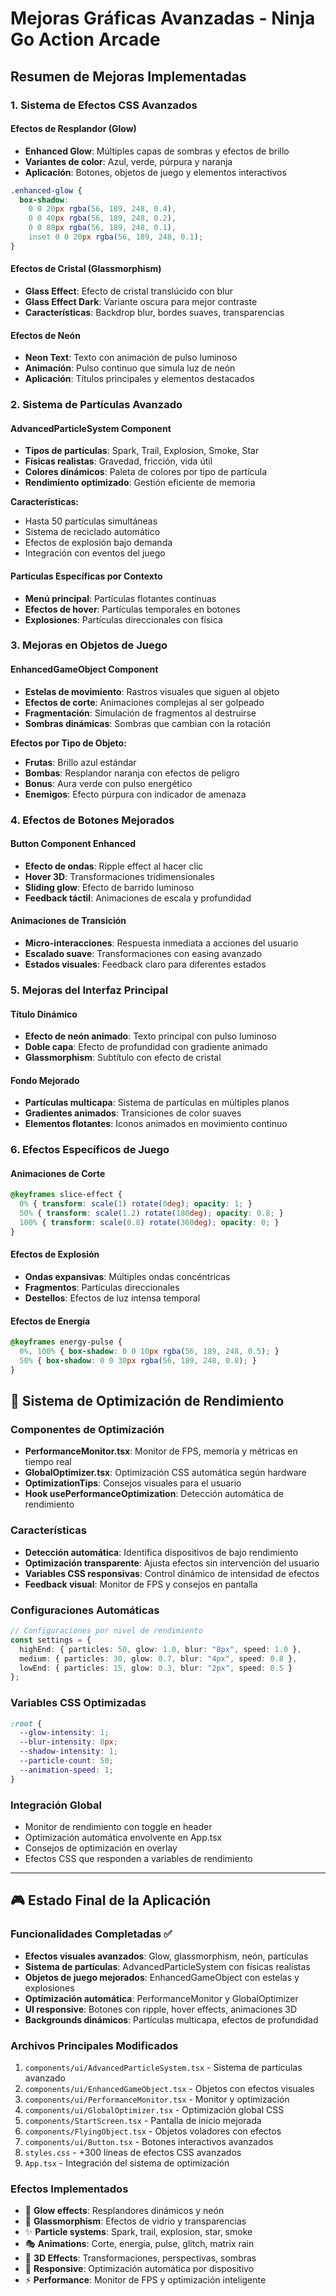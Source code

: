 # Mejoras Gráficas Avanzadas - Ninja Go Action Arcade

## Resumen de Mejoras Implementadas

### 1. Sistema de Efectos CSS Avanzados

#### Efectos de Resplandor (Glow)
- **Enhanced Glow**: Múltiples capas de sombras y efectos de brillo
- **Variantes de color**: Azul, verde, púrpura y naranja
- **Aplicación**: Botones, objetos de juego y elementos interactivos

```css
.enhanced-glow {
  box-shadow: 
    0 0 20px rgba(56, 189, 248, 0.4),
    0 0 40px rgba(56, 189, 248, 0.2),
    0 0 80px rgba(56, 189, 248, 0.1),
    inset 0 0 20px rgba(56, 189, 248, 0.1);
}
```

#### Efectos de Cristal (Glassmorphism)
- **Glass Effect**: Efecto de cristal translúcido con blur
- **Glass Effect Dark**: Variante oscura para mejor contraste
- **Características**: Backdrop blur, bordes suaves, transparencias

#### Efectos de Neón
- **Neon Text**: Texto con animación de pulso luminoso
- **Animación**: Pulso continuo que simula luz de neón
- **Aplicación**: Títulos principales y elementos destacados

### 2. Sistema de Partículas Avanzado

#### AdvancedParticleSystem Component
- **Tipos de partículas**: Spark, Trail, Explosion, Smoke, Star
- **Físicas realistas**: Gravedad, fricción, vida útil
- **Colores dinámicos**: Paleta de colores por tipo de partícula
- **Rendimiento optimizado**: Gestión eficiente de memoria

**Características:**
- Hasta 50 partículas simultáneas
- Sistema de reciclado automático
- Efectos de explosión bajo demanda
- Integración con eventos del juego

#### Partículas Específicas por Contexto
- **Menú principal**: Partículas flotantes continuas
- **Efectos de hover**: Partículas temporales en botones
- **Explosiones**: Partículas direccionales con física

### 3. Mejoras en Objetos de Juego

#### EnhancedGameObject Component
- **Estelas de movimiento**: Rastros visuales que siguen al objeto
- **Efectos de corte**: Animaciones complejas al ser golpeado
- **Fragmentación**: Simulación de fragmentos al destruirse
- **Sombras dinámicas**: Sombras que cambian con la rotación

**Efectos por Tipo de Objeto:**
- **Frutas**: Brillo azul estándar
- **Bombas**: Resplandor naranja con efectos de peligro
- **Bonus**: Aura verde con pulso energético
- **Enemigos**: Efecto púrpura con indicador de amenaza

### 4. Efectos de Botones Mejorados

#### Button Component Enhanced
- **Efecto de ondas**: Ripple effect al hacer clic
- **Hover 3D**: Transformaciones tridimensionales
- **Sliding glow**: Efecto de barrido luminoso
- **Feedback táctil**: Animaciones de escala y profundidad

#### Animaciones de Transición
- **Micro-interacciones**: Respuesta inmediata a acciones del usuario
- **Escalado suave**: Transformaciones con easing avanzado
- **Estados visuales**: Feedback claro para diferentes estados

### 5. Mejoras del Interfaz Principal

#### Título Dinámico
- **Efecto de neón animado**: Texto principal con pulso luminoso
- **Doble capa**: Efecto de profundidad con gradiente animado
- **Glassmorphism**: Subtítulo con efecto de cristal

#### Fondo Mejorado
- **Partículas multicapa**: Sistema de partículas en múltiples planos
- **Gradientes animados**: Transiciones de color suaves
- **Elementos flotantes**: Iconos animados en movimiento continuo

### 6. Efectos Específicos de Juego

#### Animaciones de Corte
```css
@keyframes slice-effect {
  0% { transform: scale(1) rotate(0deg); opacity: 1; }
  50% { transform: scale(1.2) rotate(180deg); opacity: 0.8; }
  100% { transform: scale(0.8) rotate(360deg); opacity: 0; }
}
```

#### Efectos de Explosión
- **Ondas expansivas**: Múltiples ondas concéntricas
- **Fragmentos**: Partículas direccionales
- **Destellos**: Efectos de luz intensa temporal

#### Efectos de Energía
```css
@keyframes energy-pulse {
  0%, 100% { box-shadow: 0 0 10px rgba(56, 189, 248, 0.5); }
  50% { box-shadow: 0 0 30px rgba(56, 189, 248, 0.8); }
}
```

## 🚀 Sistema de Optimización de Rendimiento

### Componentes de Optimización
- **PerformanceMonitor.tsx**: Monitor de FPS, memoria y métricas en tiempo real
- **GlobalOptimizer.tsx**: Optimización CSS automática según hardware
- **OptimizationTips**: Consejos visuales para el usuario
- **Hook usePerformanceOptimization**: Detección automática de rendimiento

### Características
- **Detección automática**: Identifica dispositivos de bajo rendimiento
- **Optimización transparente**: Ajusta efectos sin intervención del usuario
- **Variables CSS responsivas**: Control dinámico de intensidad de efectos
- **Feedback visual**: Monitor de FPS y consejos en pantalla

### Configuraciones Automáticas
```typescript
// Configuraciones por nivel de rendimiento
const settings = {
  highEnd: { particles: 50, glow: 1.0, blur: "8px", speed: 1.0 },
  medium: { particles: 30, glow: 0.7, blur: "4px", speed: 0.8 },
  lowEnd: { particles: 15, glow: 0.3, blur: "2px", speed: 0.5 }
};
```

### Variables CSS Optimizadas
```css
:root {
  --glow-intensity: 1;
  --blur-intensity: 8px;
  --shadow-intensity: 1;
  --particle-count: 50;
  --animation-speed: 1;
}
```

### Integración Global
- Monitor de rendimiento con toggle en header
- Optimización automática envolvente en App.tsx
- Consejos de optimización en overlay
- Efectos CSS que responden a variables de rendimiento

---

## 🎮 Estado Final de la Aplicación

### Funcionalidades Completadas ✅
- **Efectos visuales avanzados**: Glow, glassmorphism, neón, partículas
- **Sistema de partículas**: AdvancedParticleSystem con físicas realistas
- **Objetos de juego mejorados**: EnhancedGameObject con estelas y explosiones
- **Optimización automática**: PerformanceMonitor y GlobalOptimizer
- **UI responsive**: Botones con ripple, hover effects, animaciones 3D
- **Backgrounds dinámicos**: Partículas multicapa, efectos de profundidad

### Archivos Principales Modificados
1. `components/ui/AdvancedParticleSystem.tsx` - Sistema de partículas avanzado
2. `components/ui/EnhancedGameObject.tsx` - Objetos con efectos visuales
3. `components/ui/PerformanceMonitor.tsx` - Monitor y optimización
4. `components/ui/GlobalOptimizer.tsx` - Optimización global CSS
5. `components/StartScreen.tsx` - Pantalla de inicio mejorada
6. `components/FlyingObject.tsx` - Objetos voladores con efectos
7. `components/ui/Button.tsx` - Botones interactivos avanzados
8. `styles.css` - +300 líneas de efectos CSS avanzados
9. `App.tsx` - Integración del sistema de optimización

### Efectos Implementados
- 🌟 **Glow effects**: Resplandores dinámicos y neón
- 🔮 **Glassmorphism**: Efectos de vidrio y transparencias
- ✨ **Particle systems**: Spark, trail, explosion, star, smoke
- 🎭 **Animations**: Corte, energía, pulse, glitch, matrix rain
- 🎨 **3D Effects**: Transformaciones, perspectivas, sombras
- 📱 **Responsive**: Optimización automática por dispositivo
- ⚡ **Performance**: Monitor de FPS y optimización inteligente
